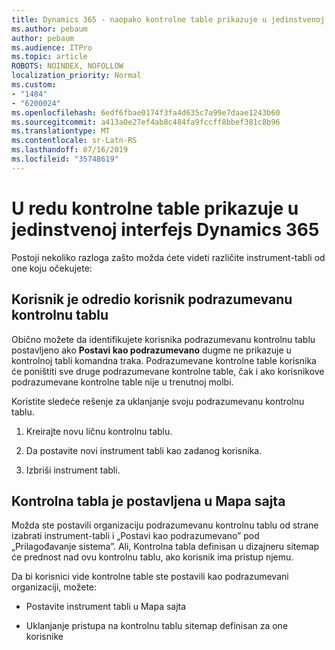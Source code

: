 ```yaml
---
title: Dynamics 365 - naopako kontrolne table prikazuje u jedinstvenoj interfejs Dynamics 365
ms.author: pebaum
author: pebaum
ms.audience: ITPro
ms.topic: article
ROBOTS: NOINDEX, NOFOLLOW
localization_priority: Normal
ms.custom:
- "1484"
- "6200024"
ms.openlocfilehash: 6edf6fbae0174f3fa4d635c7a99e7daae1243b60
ms.sourcegitcommit: a413a0e27ef4ab8c484fa9fccff8bbef381c8b96
ms.translationtype: MT
ms.contentlocale: sr-Latn-RS
ms.lasthandoff: 07/16/2019
ms.locfileid: "35748619"
---
```

# <a name="wrong-dashboard-shows-in-dynamics-365-unified-interface"></a>U redu kontrolne table prikazuje u jedinstvenoj interfejs Dynamics 365

Postoji nekoliko razloga zašto možda ćete videti različite instrument-tabli od one koju očekujete:

## <a name="the-user-has-set-a-user-default-dashboard"></a>Korisnik je odredio korisnik podrazumevanu kontrolnu tablu 

Obično možete da identifikujete korisnika podrazumevanu kontrolnu tablu postavljeno ako **Postavi kao podrazumevano** dugme ne prikazuje u kontrolnoj tabli komandna traka. Podrazumevane kontrolne table korisnika će poništiti sve druge podrazumevane kontrolne table, čak i ako korisnikove podrazumevane kontrolne table nije u trenutnoj molbi.

Koristite sledeće rešenje za uklanjanje svoju podrazumevanu kontrolnu tablu.

1. Kreirajte novu ličnu kontrolnu tablu.

2. Da postavite novi instrument tabli kao zadanog korisnika.

3. Izbriši instrument tabli.

## <a name="the-dashboard-is-set-in-the-sitemap"></a>Kontrolna tabla je postavljena u Mapa sajta

Možda ste postavili organizaciju podrazumevanu kontrolnu tablu od strane izabrati instrument-tabli i „Postavi kao podrazumevano” pod „Prilagođavanje sistema”. Ali, Kontrolna tabla definisan u dizajneru sitemap će prednost nad ovu kontrolnu tablu, ako korisnik ima pristup njemu.

Da bi korisnici vide kontrolne table ste postavili kao podrazumevani organizaciji, možete:

* Postavite instrument tabli u Mapa sajta

* Uklanjanje pristupa na kontrolnu tablu sitemap definisan za one korisnike
